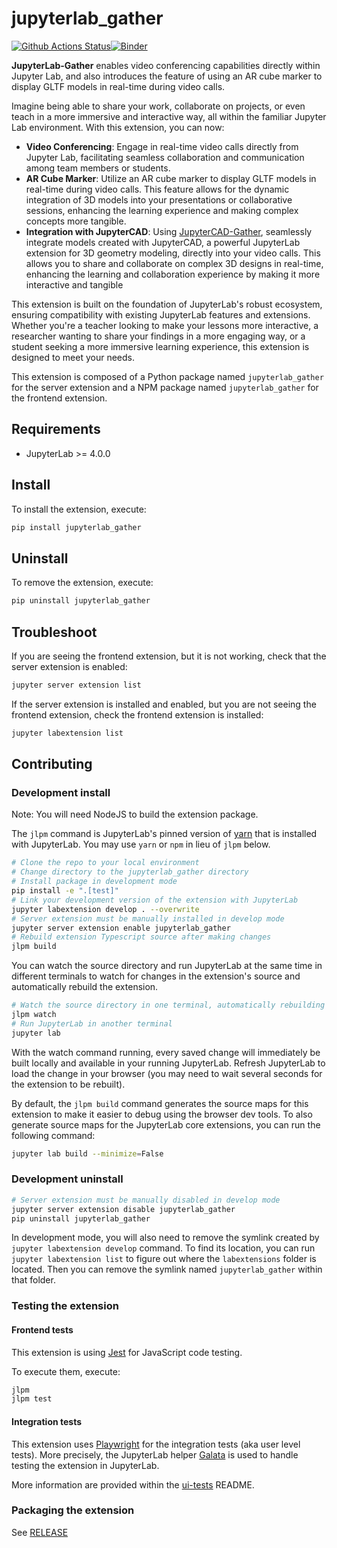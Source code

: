 # jupyterlab_gather

[![Github Actions Status](https://github.com/gjmooney/jupyterlab-gather/workflows/Build/badge.svg)](https://github.com/gjmooney/jupyterlab-gather/actions/workflows/build.yml)[![Binder](https://mybinder.org/badge_logo.svg)](https://mybinder.org/v2/gh/gjmooney/jupyterlab-gather/main?urlpath=lab)

**JupyterLab-Gather** enables video conferencing capabilities directly within Jupyter Lab, and also introduces the feature of using an AR cube marker to display GLTF models in real-time during video calls.

Imagine being able to share your work, collaborate on projects, or even teach in a more immersive and interactive way, all within the familiar Jupyter Lab environment. With this extension, you can now:

- **Video Conferencing**: Engage in real-time video calls directly from Jupyter Lab, facilitating seamless collaboration and communication among team members or students.
- **AR Cube Marker**: Utilize an AR cube marker to display GLTF models in real-time during video calls. This feature allows for the dynamic integration of 3D models into your presentations or collaborative sessions, enhancing the learning experience and making complex concepts more tangible.
- **Integration with JupyterCAD**: Using [JupyterCAD-Gather](https://github.com/gjmooney/jupytercad-gather), seamlessly integrate models created with JupyterCAD, a powerful JupyterLab extension for 3D geometry modeling, directly into your video calls. This allows you to share and collaborate on complex 3D designs in real-time, enhancing the learning and collaboration experience by making it more interactive and tangible

This extension is built on the foundation of JupyterLab's robust ecosystem, ensuring compatibility with existing JupyterLab features and extensions. Whether you're a teacher looking to make your lessons more interactive, a researcher wanting to share your findings in a more engaging way, or a student seeking a more immersive learning experience, this extension is designed to meet your needs.

This extension is composed of a Python package named `jupyterlab_gather`
for the server extension and a NPM package named `jupyterlab_gather`
for the frontend extension.

## Requirements

- JupyterLab >= 4.0.0

## Install

To install the extension, execute:

```bash
pip install jupyterlab_gather
```

## Uninstall

To remove the extension, execute:

```bash
pip uninstall jupyterlab_gather
```

## Troubleshoot

If you are seeing the frontend extension, but it is not working, check
that the server extension is enabled:

```bash
jupyter server extension list
```

If the server extension is installed and enabled, but you are not seeing
the frontend extension, check the frontend extension is installed:

```bash
jupyter labextension list
```

## Contributing

### Development install

Note: You will need NodeJS to build the extension package.

The `jlpm` command is JupyterLab's pinned version of
[yarn](https://yarnpkg.com/) that is installed with JupyterLab. You may use
`yarn` or `npm` in lieu of `jlpm` below.

```bash
# Clone the repo to your local environment
# Change directory to the jupyterlab_gather directory
# Install package in development mode
pip install -e ".[test]"
# Link your development version of the extension with JupyterLab
jupyter labextension develop . --overwrite
# Server extension must be manually installed in develop mode
jupyter server extension enable jupyterlab_gather
# Rebuild extension Typescript source after making changes
jlpm build
```

You can watch the source directory and run JupyterLab at the same time in different terminals to watch for changes in the extension's source and automatically rebuild the extension.

```bash
# Watch the source directory in one terminal, automatically rebuilding when needed
jlpm watch
# Run JupyterLab in another terminal
jupyter lab
```

With the watch command running, every saved change will immediately be built locally and available in your running JupyterLab. Refresh JupyterLab to load the change in your browser (you may need to wait several seconds for the extension to be rebuilt).

By default, the `jlpm build` command generates the source maps for this extension to make it easier to debug using the browser dev tools. To also generate source maps for the JupyterLab core extensions, you can run the following command:

```bash
jupyter lab build --minimize=False
```

### Development uninstall

```bash
# Server extension must be manually disabled in develop mode
jupyter server extension disable jupyterlab_gather
pip uninstall jupyterlab_gather
```

In development mode, you will also need to remove the symlink created by `jupyter labextension develop`
command. To find its location, you can run `jupyter labextension list` to figure out where the `labextensions`
folder is located. Then you can remove the symlink named `jupyterlab_gather` within that folder.

### Testing the extension

#### Frontend tests

This extension is using [Jest](https://jestjs.io/) for JavaScript code testing.

To execute them, execute:

```sh
jlpm
jlpm test
```

#### Integration tests

This extension uses [Playwright](https://playwright.dev/docs/intro) for the integration tests (aka user level tests).
More precisely, the JupyterLab helper [Galata](https://github.com/jupyterlab/jupyterlab/tree/master/galata) is used to handle testing the extension in JupyterLab.

More information are provided within the [ui-tests](./ui-tests/README.md) README.

### Packaging the extension

See [RELEASE](RELEASE.md)
